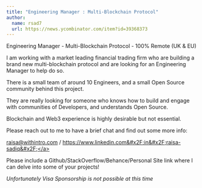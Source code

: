 ```yaml
---
title: "Engineering Manager : Multi-Blockchain Protocol"
author:
  name: rsad7
  url: https://news.ycombinator.com/item?id=39368373
---
```

Engineering Manager - Multi-Blockchain Protocol - 100% Remote (UK &amp; EU)

I am working with a market leading financial trading firm who are building a brand new multi-blockchain protocol and are looking for an Engineering Manager to help do so.

There is a small team of around 10 Engineers, and a small Open Source community behind this project.

They are really looking for someone who knows how to build and engage with communities of Developers, and understands Open Source.

Blockchain and Web3 experience is highly desirable but not essential.

Please reach out to me to have a brief chat and find out some more info:

raisa@withintro.com &#x2F; <a href="https:&#x2F;&#x2F;www.linkedin.com&#x2F;in&#x2F;raisa-sadiq&#x2F;" rel="nofollow">https:&#x2F;&#x2F;www.linkedin.com&#x2F;in&#x2F;raisa-sadiq&#x2F;</a>

Please include a Github&#x2F;StackOverflow&#x2F;Behance&#x2F;Personal Site link where I can delve into some of your projects!

<i>Unfortunately Visa Sponsorship is not possible at this time</i>
